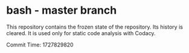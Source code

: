 # bash - master branch

This repository contains the frozen state of the repository.
Its history is cleared. It is used only for static code
analysis with Codacy.

Commit Time: 1727829820